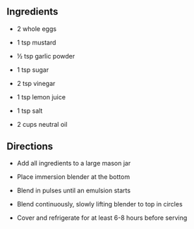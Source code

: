 # 

## Ingredients

- 2 whole eggs

- 1 tsp mustard

- ½ tsp garlic powder

- 1 tsp sugar

- 2 tsp vinegar

- 1 tsp lemon juice

- 1 tsp salt

- 2 cups neutral oil

## Directions

- Add all ingredients to a large mason jar

- Place immersion blender at the bottom

- Blend in pulses until an emulsion starts

- Blend continuously, slowly lifting blender to top in circles

- Cover and refrigerate for at least 6-8 hours before serving
